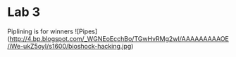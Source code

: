 Lab 3
============

Piplining is for winners
![Pipes] (http://4.bp.blogspot.com/_WGNEoEcchBo/TGwHvRMg2wI/AAAAAAAAAOE/iWe-ukZ5oyI/s1600/bioshock-hacking.jpg)
